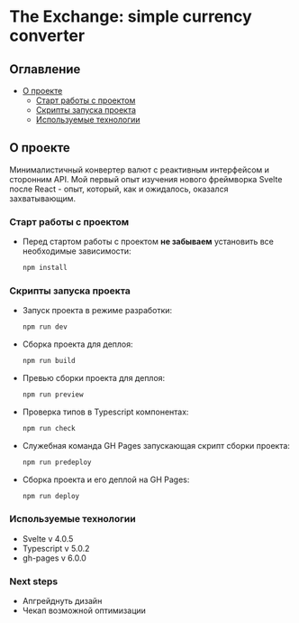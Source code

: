 # The Exchange: simple currency converter

## Оглавление

- [О проекте](#о-проекте)
  - [Старт работы с проектом](#старт-работы-с-проектом)
  - [Скрипты запуска проекта](#скрипты-запуска-проекта)
  - [Используемые технологии](#используемые-технологии)

## О проекте

Минималистичный конвертер валют с реактивным интерфейсом и сторонним API.
Мой первый опыт изучения нового фреймворка Svelte после React - опыт, который, как и ожидалось, оказался захватывающим.

### Старт работы с проектом

- Перед стартом работы с проектом **не забываем** установить все необходимые зависимости:

  ```bash
  npm install
  ```

### Скрипты запуска проекта

- Запуск проекта в режиме разработки:

  ```bash
  npm run dev
  ```

- Сборка проекта для деплоя:

  ```bash
  npm run build
  ```

- Превью сборки проекта для деплоя:

  ```bash
  npm run preview
  ```

- Проверка типов в Typescript компонентах:

  ```bash
  npm run check
  ```

- Служебная команда GH Pages запускающая скрипт сборки проекта:

  ```bash
  npm run predeploy
  ```

- Сборка проекта и его деплой на GH Pages:

  ```bash
  npm run deploy
  ```

### Используемые технологии

- Svelte v 4.0.5
- Typescript v 5.0.2
- gh-pages v 6.0.0

  
### Next steps

- Апгрейднуть дизайн
- Чекап возможной оптимизации
